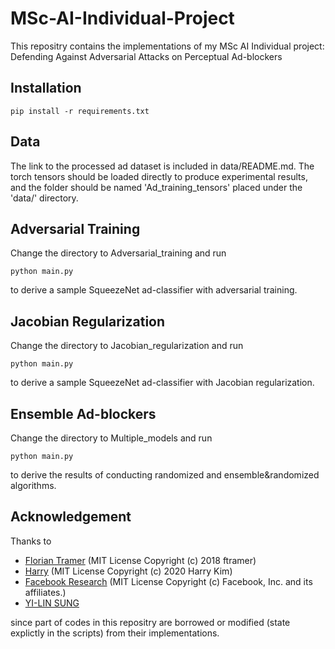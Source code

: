 # MSc-AI-Individual-Project
This repositry contains the implementations of my MSc AI Individual project: Defending Against Adversarial Attacks on Perceptual Ad-blockers

## Installation
```
pip install -r requirements.txt
```
## Data
The link to the processed ad dataset is included in data/README.md. The torch tensors should be loaded directly to produce experimental results, and the folder should be named 'Ad_training_tensors' placed under the 'data/' directory.
## Adversarial Training
Change the directory to Adversarial_training and run
```
python main.py
```
to derive a sample SqueezeNet ad-classifier with adversarial training.
## Jacobian Regularization
Change the directory to Jacobian_regularization and run
```
python main.py
```
to derive a sample SqueezeNet ad-classifier with Jacobian regularization.
## Ensemble Ad-blockers
Change the directory to Multiple_models and run
```
python main.py
```
to derive the results of conducting randomized and ensemble&randomized algorithms.
## Acknowledgement
Thanks to 

* [Florian Tramer](https://github.com/ftramer/ad-versarial) (MIT License Copyright (c) 2018 ftramer) 
* [Harry](https://github.com/Harry24k/adversarial-attacks-pytorch) (MIT License Copyright (c) 2020 Harry Kim)
* [Facebook Research](https://github.com/facebookresearch/jacobian_regularizer) (MIT License Copyright (c) Facebook, Inc. and its affiliates.)
* [YI-LIN SUNG](https://github.com/louis2889184/pytorch-adversarial-training)

since part of codes in this repositry are borrowed or modified (state explictly in the scripts) from their implementations.
